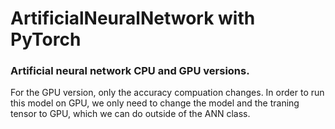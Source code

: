 # ArtificialNeuralNetwork with PyTorch

### Artificial neural network CPU and GPU versions.

For the GPU version, only the accuracy compuation changes.
In order to run this model on GPU, we only need to change the model and the traning tensor to GPU, which we can do outside of the ANN class.
